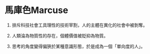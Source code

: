 # 馬庫色Marcuse
1. 排斥科技社會工具理性的技術宰割，人的主體在異化的社會中被剝奪。

2. 人類淪為物質性的存在，個體價值被貶抑為物質。

3. 思考的角度變得偏狹於某種意識形態，於是成為一個「單向度的人」。

